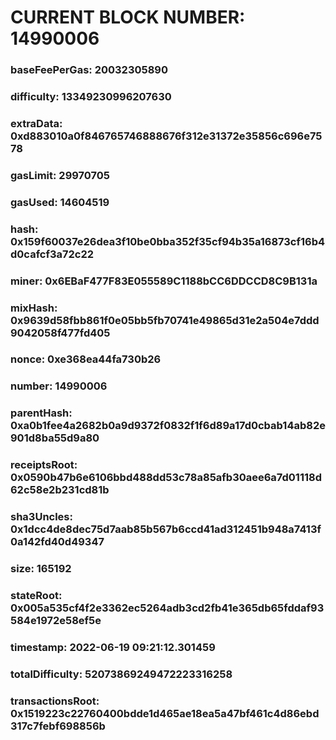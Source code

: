 # CURRENT BLOCK NUMBER: 14990006

### baseFeePerGas: 20032305890
### difficulty: 13349230996207630
### extraData: 0xd883010a0f846765746888676f312e31372e35856c696e7578
### gasLimit: 29970705
### gasUsed: 14604519
### hash: 0x159f60037e26dea3f10be0bba352f35cf94b35a16873cf16b4d0cafcf3a72c22
### miner: 0x6EBaF477F83E055589C1188bCC6DDCCD8C9B131a
### mixHash: 0x9639d58fbb861f0e05bb5fb70741e49865d31e2a504e7ddd9042058f477fd405
### nonce: 0xe368ea44fa730b26
### number: 14990006
### parentHash: 0xa0b1fee4a2682b0a9d9372f0832f1f6d89a17d0cbab14ab82e901d8ba55d9a80
### receiptsRoot: 0x0590b47b6e6106bbd488dd53c78a85afb30aee6a7d01118d62c58e2b231cd81b
### sha3Uncles: 0x1dcc4de8dec75d7aab85b567b6ccd41ad312451b948a7413f0a142fd40d49347
### size: 165192
### stateRoot: 0x005a535cf4f2e3362ec5264adb3cd2fb41e365db65fddaf93584e1972e58ef5e
### timestamp: 2022-06-19 09:21:12.301459
### totalDifficulty: 52073869249472223316258
### transactionsRoot: 0x1519223c22760400bdde1d465ae18ea5a47bf461c4d86ebd317c7febf698856b
